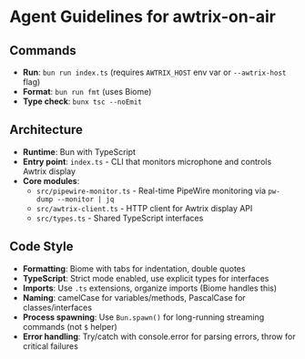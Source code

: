 # Agent Guidelines for awtrix-on-air

## Commands
- **Run**: `bun run index.ts` (requires `AWTRIX_HOST` env var or `--awtrix-host` flag)
- **Format**: `bun run fmt` (uses Biome)
- **Type check**: `bunx tsc --noEmit`

## Architecture
- **Runtime**: Bun with TypeScript
- **Entry point**: `index.ts` - CLI that monitors microphone and controls Awtrix display
- **Core modules**:
  - `src/pipewire-monitor.ts` - Real-time PipeWire monitoring via `pw-dump --monitor | jq`
  - `src/awtrix-client.ts` - HTTP client for Awtrix display API
  - `src/types.ts` - Shared TypeScript interfaces

## Code Style
- **Formatting**: Biome with tabs for indentation, double quotes
- **TypeScript**: Strict mode enabled, use explicit types for interfaces
- **Imports**: Use `.ts` extensions, organize imports (Biome handles this)
- **Naming**: camelCase for variables/methods, PascalCase for classes/interfaces
- **Process spawning**: Use `Bun.spawn()` for long-running streaming commands (not `$` helper)
- **Error handling**: Try/catch with console.error for parsing errors, throw for critical failures
